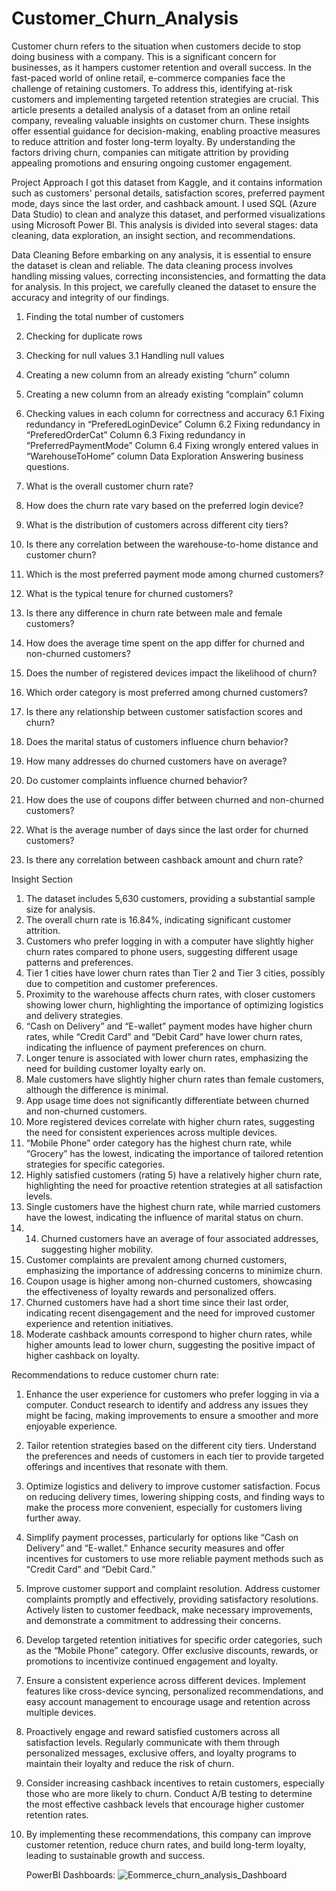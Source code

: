 # Customer_Churn_Analysis
Customer churn refers to the situation when customers decide to stop doing business with a company. This is a significant concern for businesses, as it hampers customer retention and overall success. In the fast-paced world of online retail, e-commerce companies face the challenge of retaining customers. To address this, identifying at-risk customers and implementing targeted retention strategies are crucial. This article presents a detailed analysis of a dataset from an online retail company, revealing valuable insights on customer churn. These insights offer essential guidance for decision-making, enabling proactive measures to reduce attrition and foster long-term loyalty. By understanding the factors driving churn, companies can mitigate attrition by providing appealing promotions and ensuring ongoing customer engagement.

Project Approach
I got this dataset from Kaggle, and it contains information such as customers' personal details, satisfaction scores, preferred payment mode, days since the last order, and cashback amount. I used SQL (Azure Data Studio) to clean and analyze this dataset, and performed visualizations using Microsoft Power BI. This analysis is divided into several stages: data cleaning, data exploration, an insight section, and recommendations.

Data Cleaning
Before embarking on any analysis, it is essential to ensure the dataset is clean and reliable. The data cleaning process involves handling missing values, correcting inconsistencies, and formatting the data for analysis. In this project, we carefully cleaned the dataset to ensure the accuracy and integrity of our findings.

1. Finding the total number of customers
2. Checking for duplicate rows
3. Checking for null values
    3.1 Handling null values
4. Creating a new column from an already existing “churn” column
5. Creating a new column from an already existing “complain” column
6. Checking values in each column for correctness and accuracy
6.1 Fixing redundancy in “PreferedLoginDevice” Column
6.2 Fixing redundancy in “PreferedOrderCat” Column
6.3 Fixing redundancy in “PreferredPaymentMode” Column
6.4 Fixing wrongly entered values in “WarehouseToHome” column
Data Exploration
Answering business questions.

1. What is the overall customer churn rate?

2. How does the churn rate vary based on the preferred login device?

3. What is the distribution of customers across different city tiers?

4. Is there any correlation between the warehouse-to-home distance and customer churn?

5. Which is the most preferred payment mode among churned customers?

6. What is the typical tenure for churned customers?

7. Is there any difference in churn rate between male and female customers?

8. How does the average time spent on the app differ for churned and non-churned customers?

9. Does the number of registered devices impact the likelihood of churn?

10. Which order category is most preferred among churned customers?

11. Is there any relationship between customer satisfaction scores and churn?

12. Does the marital status of customers influence churn behavior?

13. How many addresses do churned customers have on average?

14. Do customer complaints influence churned behavior?

15. How does the use of coupons differ between churned and non-churned customers?

16. What is the average number of days since the last order for churned customers?

17. Is there any correlation between cashback amount and churn rate?

Insight Section
1. The dataset includes 5,630 customers, providing a substantial sample size for analysis.
2. The overall churn rate is 16.84%, indicating significant customer attrition.
3. Customers who prefer logging in with a computer have slightly higher churn rates compared to phone users, suggesting different usage patterns and preferences.
4. Tier 1 cities have lower churn rates than Tier 2 and Tier 3 cities, possibly due to competition and customer preferences.
5. Proximity to the warehouse affects churn rates, with closer customers showing lower churn, highlighting the importance of optimizing logistics and delivery strategies.
6. “Cash on Delivery” and “E-wallet” payment modes have higher churn rates, while “Credit Card” and “Debit Card” have lower churn rates, indicating the influence of payment preferences on churn.
7. Longer tenure is associated with lower churn rates, emphasizing the need for building customer loyalty early on.
8. Male customers have slightly higher churn rates than female customers, although the difference is minimal.
9. App usage time does not significantly differentiate between churned and non-churned customers.
10. More registered devices correlate with higher churn rates, suggesting the need for consistent experiences across multiple devices.
11. “Mobile Phone” order category has the highest churn rate, while “Grocery” has the lowest, indicating the importance of tailored retention strategies for specific categories.
12. Highly satisfied customers (rating 5) have a relatively higher churn rate, highlighting the need for proactive retention strategies at all satisfaction levels.
13. Single customers have the highest churn rate, while married customers have the lowest, indicating the influence of marital status on churn.
15. 14. Churned customers have an average of four associated addresses, suggesting higher mobility.
16. Customer complaints are prevalent among churned customers, emphasizing the importance of addressing concerns to minimize churn.
17. Coupon usage is higher among non-churned customers, showcasing the effectiveness of loyalty rewards and personalized offers.
18. Churned customers have had a short time since their last order, indicating recent disengagement and the need for improved customer experience and retention initiatives.
19. Moderate cashback amounts correspond to higher churn rates, while higher amounts lead to lower churn, suggesting the positive impact of higher cashback on loyalty.
    
Recommendations to reduce customer churn rate:

1. Enhance the user experience for customers who prefer logging in via a computer. Conduct research to identify and address any issues they might be facing, making improvements to ensure a smoother and more enjoyable experience.
2. Tailor retention strategies based on the different city tiers. Understand the preferences and needs of customers in each tier to provide targeted offerings and incentives that resonate with them.
3. Optimize logistics and delivery to improve customer satisfaction. Focus on reducing delivery times, lowering shipping costs, and finding ways to make the process more convenient, especially for customers living further away.
4. Simplify payment processes, particularly for options like “Cash on Delivery” and “E-wallet.” Enhance security measures and offer incentives for customers to use more reliable payment methods such as “Credit Card” and “Debit Card.”
5. Improve customer support and complaint resolution. Address customer complaints promptly and effectively, providing satisfactory resolutions. Actively listen to customer feedback, make necessary improvements, and demonstrate a commitment to addressing their concerns.
6. Develop targeted retention initiatives for specific order categories, such as the “Mobile Phone” category. Offer exclusive discounts, rewards, or promotions to incentivize continued engagement and loyalty.
7. Ensure a consistent experience across different devices. Implement features like cross-device syncing, personalized recommendations, and easy account management to encourage usage and retention across multiple devices.
8. Proactively engage and reward satisfied customers across all satisfaction levels. Regularly communicate with them through personalized messages, exclusive offers, and loyalty programs to maintain their loyalty and reduce the risk of churn.
9. Consider increasing cashback incentives to retain customers, especially those who are more likely to churn. Conduct A/B testing to determine the most effective cashback levels that encourage higher customer retention rates.
10. By implementing these recommendations, this company can improve customer retention, reduce churn rates, and build long-term loyalty, leading to sustainable growth and success.

    PowerBI Dashboards:
![Eommerce_churn_analysis_Dashboard](https://github.com/shruti1721/Customer_Churn_Analysis/assets/110741896/55c4cfa5-b603-4a87-879e-c416641dfd86)



